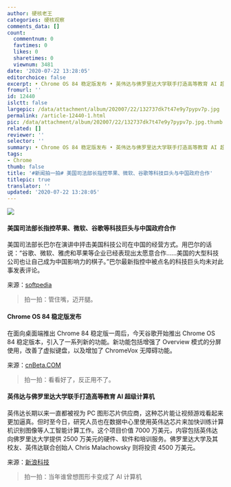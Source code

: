 ```yaml
---
author: 硬核老王
categories: 硬核观察
comments_data: []
count:
  commentnum: 0
  favtimes: 0
  likes: 0
  sharetimes: 0
  viewnum: 3481
date: '2020-07-22 13:28:05'
editorchoice: false
excerpt: • Chrome OS 84 稳定版发布 • 英伟达与佛罗里达大学联手打造高等教育 AI 超级计算机
fromurl: ''
id: 12440
islctt: false
largepic: /data/attachment/album/202007/22/132737dk7t47e9y7pypv7p.jpg
permalink: /article-12440-1.html
pic: /data/attachment/album/202007/22/132737dk7t47e9y7pypv7p.jpg.thumb.jpg
related: []
reviewer: ''
selector: ''
summary: • Chrome OS 84 稳定版发布 • 英伟达与佛罗里达大学联手打造高等教育 AI 超级计算机
tags:
- Chrome
thumb: false
title: '#新闻拍一拍# 美国司法部长指控苹果、微软、谷歌等科技巨头与中国政府合作'
titlepic: true
translator: ''
updated: '2020-07-22 13:28:05'
---
```


![](/data/attachment/album/202007/22/132737dk7t47e9y7pypv7p.jpg)


#### 美国司法部长指控苹果、微软、谷歌等科技巨头与中国政府合作


美国司法部长巴尔在演讲中抨击美国科技公司在中国的经营方式。用巴尔的话说：“谷歌、微软、雅虎和苹果等企业已经表现出太愿意合作……美国的大型科技公司也让自己成为中国影响力的棋子。”巴尔最新指控中被点名的科技巨头均未对此事发表评论。


来源：[softpedia](https://news.softpedia.com/news/apple-microsoft-google-accused-of-collaborating-with-the-chinese-government-530566.shtml)



> 
> 拍一拍：管住嘴，迈开腿。
> 
> 
> 


#### Chrome OS 84 稳定版发布


在面向桌面端推出 Chrome 84 稳定版一周后，今天谷歌开始推出 Chrome OS 84 稳定版本，引入了一系列新的功能。新功能包括增强了 Overview 模式的分屏使用，改善了虚拟键盘，以及增加了 ChromeVox 无障碍功能。


来源：[cnBeta.COM](https://www.cnbeta.com/articles/tech/1006153.htm)



> 
> 拍一拍：看看好了，反正用不了。
> 
> 
> 


#### 英伟达与佛罗里达大学联手打造高等教育 AI 超级计算机


英伟达长期以来一直都被视为 PC 图形芯片供应商，这种芯片能让视频游戏看起来更加逼真。但时至今日，研究人员也在数据中心里使用英伟达芯片来加快训练计算机识别图像等人工智能计算工作。这个项目价值 7000 万美元，内容包括英伟达向佛罗里达大学提供 2500 万美元的硬件、软件和培训服务。佛罗里达大学及其校友、英伟达联合创始人 Chris Malachowsky 则将投资 4500 万美元。


来源：[新浪科技](https://www.cnbeta.com/articles/tech/1006131.htm)



> 
> 拍一拍：当年谁曾想图形卡变成了 AI 计算机
> 
> 
>